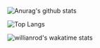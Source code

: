 ![Anurag's github stats](https://github-readme-stats.vercel.app/api?username=lemesBr&count_private=true&show_icons=true&bg_color=273b4a&title_color=009b8e&text_color=FFF&icon_color=009b8e&hide_border=true&hide_title=true&include_all_commits=true&count_private=true)

![Top Langs](https://github-readme-stats.vercel.app/api/top-langs/?username=lemesBr&layout=compact)

![willianrod's wakatime stats](https://github-readme-stats.vercel.app/api/wakatime?username=lemesBr)
